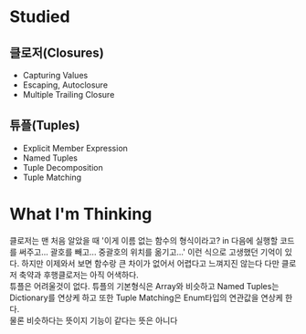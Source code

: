 # Studied
## 클로저(Closures)
- Capturing Values 
- Escaping, Autoclosure
- Multiple Trailing Closure

## 튜플(Tuples)
- Explicit Member Expression
- Named Tuples
- Tuple Decomposition
- Tuple Matching

# What I'm Thinking
클로저는 맨 처음 알았을 때 '이게 이름 없는 함수의 형식이라고? in 다음에 실행할 코드를 써주고... 괄호를 빼고... 중괄호의 위치를 옮기고...' 이런 식으로 고생했던 기억이 있다. 하지만 이제와서 보면 함수랑 큰 차이가 없어서 어렵다고 느껴지진 않는다 다만 클로저 축약과 후행클로저는 아직 어색하다.  
튜플은 어려울것이 없다. 튜플의 기본형식은 Array와 비슷하고 Named Tuples는 Dictionary를 연상케 하고 또한 Tuple Matching은 Enum타입의 연관값을 연상케 한다.  
물론 비슷하다는 뜻이지 기능이 같다는 뜻은 아니다

